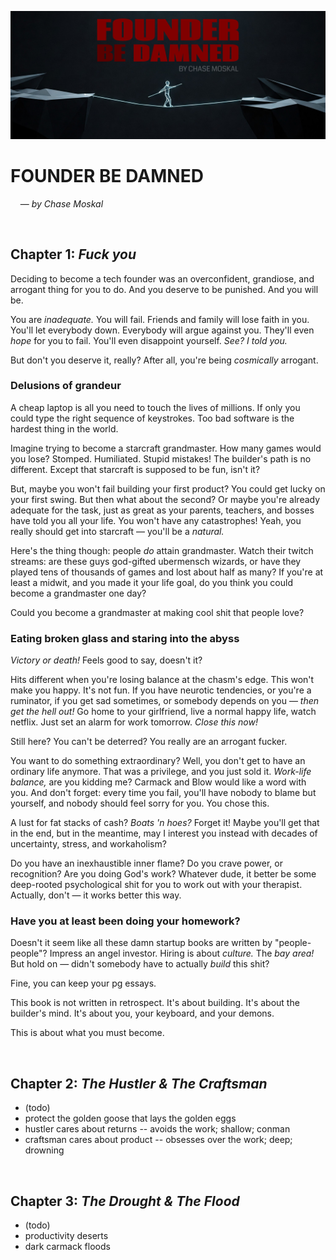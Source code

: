 
![](./assets/banner.jpg)

# FOUNDER BE DAMNED
&nbsp; &nbsp; — *by Chase Moskal*

<br/>

## Chapter 1: *Fuck you*

Deciding to become a tech founder was an overconfident, grandiose, and arrogant thing for you to do. And you deserve to be punished. And you will be.

You are *inadequate.* You will fail. Friends and family will lose faith in you. You'll let everybody down. Everybody will argue against you. They'll even *hope* for you to fail. You'll even disappoint yourself. *See? I told you.*

But don't you deserve it, really? After all, you're being *cosmically* arrogant.

### Delusions of grandeur

A cheap laptop is all you need to touch the lives of millions. If only you could type the right sequence of keystrokes. Too bad software is the hardest thing in the world.

Imagine trying to become a starcraft grandmaster. How many games would you lose? Stomped. Humiliated. Stupid mistakes! The builder's path is no different. Except that starcraft is supposed to be fun, isn't it?

But, maybe you won't fail building your first product? You could get lucky on your first swing. But then what about the second? Or maybe you're already adequate for the task, just as great as your parents, teachers, and bosses have told you all your life. You won't have any catastrophes! Yeah, you really should get into starcraft — you'll be a *natural.*

Here's the thing though: people *do* attain grandmaster. Watch their twitch streams: are these guys god-gifted ubermensch wizards, or have they played tens of thousands of games and lost about half as many? If you're at least a midwit, and you made it your life goal, do you think you could become a grandmaster one day?

Could you become a grandmaster at making cool shit that people love?

### Eating broken glass and staring into the abyss

*Victory or death!* Feels good to say, doesn't it?

Hits different when you're losing balance at the chasm's edge. This won't make you happy. It's not fun. If you have neurotic tendencies, or you're a ruminator, if you get sad sometimes, or somebody depends on you — *then get the hell out!* Go home to your girlfriend, live a normal happy life, watch netflix. Just set an alarm for work tomorrow. *Close this now!*

Still here? You can't be deterred? You really are an arrogant fucker.

You want to do something extraordinary? Well, you don't get to have an ordinary life anymore. That was a privilege, and you just sold it. *Work-life balance,* are you kidding me? Carmack and Blow would like a word with you. And don't forget: every time you fail, you'll have nobody to blame but yourself, and nobody should feel sorry for you. You chose this.

A lust for fat stacks of cash? *Boats 'n hoes?* Forget it! Maybe you'll get that in the end, but in the meantime, may I interest you instead with decades of uncertainty, stress, and workaholism?

Do you have an inexhaustible inner flame? Do you crave power, or recognition? Are you doing God's work? Whatever dude, it better be some deep-rooted psychological shit for you to work out with your therapist. Actually, don't — it works better this way.

### Have you at least been doing your homework?

Doesn't it seem like all these damn startup books are written by "people-people"? Impress an angel investor. Hiring is about *culture.* The *bay area!* But hold on — didn't somebody have to actually *build* this shit?

Fine, you can keep your pg essays.

This book is not written in retrospect. It's about building. It's about the builder's mind. It's about you, your keyboard, and your demons.

This is about what you must become.

<br/>

## Chapter 2: *The Hustler & The Craftsman*
- (todo)
- protect the golden goose that lays the golden eggs
- hustler cares about returns -- avoids the work; shallow; conman
- craftsman cares about product -- obsesses over the work; deep; drowning

<br/>

## Chapter 3: *The Drought & The Flood*
- (todo)
- productivity deserts
- dark carmack floods


